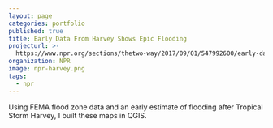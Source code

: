 ```yaml
---
layout: page
categories: portfolio
published: true
title: Early Data From Harvey Shows Epic Flooding
projecturl: >-
  https://www.npr.org/sections/thetwo-way/2017/09/01/547992600/early-data-from-harvey-shows-epic-flooding
organization: NPR
image: npr-harvey.png
tags:
  - npr
---
```

Using FEMA flood zone data and an early estimate of flooding after Tropical Storm Harvey, I built these maps in QGIS.
